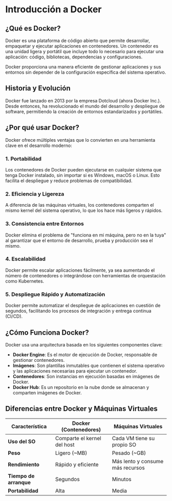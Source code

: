 # **Introducción a Docker**

## ¿Qué es Docker?  

Docker es una plataforma de código abierto que permite desarrollar, empaquetar y ejecutar aplicaciones en contenedores. Un contenedor es una unidad ligera y portátil que incluye todo lo necesario para ejecutar una aplicación: código, bibliotecas, dependencias y configuraciones.  

Docker proporciona una manera eficiente de gestionar aplicaciones y sus entornos sin depender de la configuración específica del sistema operativo.  


## Historia y Evolución  

Docker fue lanzado en 2013 por la empresa Dotcloud (ahora Docker Inc.). Desde entonces, ha revolucionado el mundo del desarrollo y despliegue de software, permitiendo la creación de entornos estandarizados y portátiles.  


## ¿Por qué usar Docker?  

Docker ofrece múltiples ventajas que lo convierten en una herramienta clave en el desarrollo moderno:  

### 1. Portabilidad  
Los contenedores de Docker pueden ejecutarse en cualquier sistema que tenga Docker instalado, sin importar si es Windows, macOS o Linux. Esto facilita el despliegue y reduce problemas de compatibilidad.  

### 2. Eficiencia y Ligereza  
A diferencia de las máquinas virtuales, los contenedores comparten el mismo kernel del sistema operativo, lo que los hace más ligeros y rápidos.  

### 3. Consistencia entre Entornos  
Docker elimina el problema de "funciona en mi máquina, pero no en la tuya" al garantizar que el entorno de desarrollo, prueba y producción sea el mismo.  

### 4. Escalabilidad  
Docker permite escalar aplicaciones fácilmente, ya sea aumentando el número de contenedores o integrándose con herramientas de orquestación como Kubernetes.  

### 5. Despliegue Rápido y Automatización  
Docker permite automatizar el despliegue de aplicaciones en cuestión de segundos, facilitando los procesos de integración y entrega continua (CI/CD).  

## ¿Cómo Funciona Docker?  

Docker usa una arquitectura basada en los siguientes componentes clave:  

- **Docker Engine**: Es el motor de ejecución de Docker, responsable de gestionar contenedores.  
- **Imágenes**: Son plantillas inmutables que contienen el sistema operativo y las aplicaciones necesarias para ejecutar un contenedor.  
- **Contenedores**: Son instancias en ejecución basadas en imágenes de Docker.  
- **Docker Hub**: Es un repositorio en la nube donde se almacenan y comparten imágenes de Docker.  

## Diferencias entre Docker y Máquinas Virtuales  

| Característica      | Docker (Contenedores) | Máquinas Virtuales |
|--------------------|----------------------|--------------------|
| **Uso del SO**     | Comparte el kernel del host | Cada VM tiene su propio SO |
| **Peso**          | Ligero (~MB) | Pesado (~GB) |
| **Rendimiento**   | Rápido y eficiente | Más lento y consume más recursos |
| **Tiempo de arranque** | Segundos | Minutos |
| **Portabilidad**  | Alta | Media |

